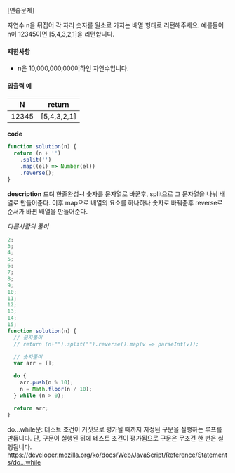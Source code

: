 [연습문제]

자연수 n을 뒤집어 각 자리 숫자를 원소로 가지는 배열 형태로 리턴해주세요. 예를들어 n이 12345이면 [5,4,3,2,1]을 리턴합니다.

#### 제한사항

- n은 10,000,000,000이하인 자연수입니다.

#### 입출력 예

| N     | return      |
| ----- | ----------- |
| 12345 | [5,4,3,2,1] |

**code**

```js
function solution(n) {
  return (n + '')
    .split('')
    .map((el) => Number(el))
    .reverse();
}
```

**description**
드뎌 한줄완성~!
숫자를 문자열로 바꾼후, split으로 그 문자열을 나눠 배열로 만들어준다.
이후 map으로 배열의 요소를 하나하나 숫자로 바꿔준후 reverse로 순서가 바뀐 배열을 만들어준다.

_다른사람의 풀이_

```js
2;
3;
4;
5;
6;
7;
8;
9;
10;
11;
12;
13;
14;
15;
function solution(n) {
  // 문자풀이
  // return (n+"").split("").reverse().map(v => parseInt(v));

  // 숫자풀이
  var arr = [];

  do {
    arr.push(n % 10);
    n = Math.floor(n / 10);
  } while (n > 0);

  return arr;
}
```

do...while문: 테스트 조건이 거짓으로 평가될 때까지 지정된 구문을 실행하는 루프를 만듭니다.
단, 구문이 실행된 뒤에 테스트 조건이 평가됨으로 구문은 무조건 한 번은 실행됩니다.
https://developer.mozilla.org/ko/docs/Web/JavaScript/Reference/Statements/do...while
